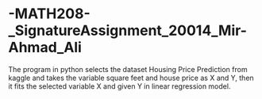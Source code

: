 # -MATH208-_SignatureAssignment_20014_Mir-Ahmad_Ali
The program in python selects the dataset Housing Price Prediction from kaggle and takes the variable square feet and house price as X and Y, then it fits the selected variable X and given Y in linear regression model.
